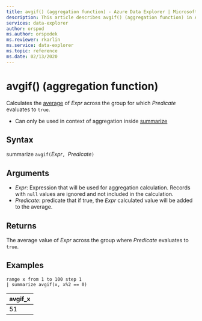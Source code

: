 ```yaml
---
title: avgif() (aggregation function) - Azure Data Explorer | Microsoft Docs
description: This article describes avgif() (aggregation function) in Azure Data Explorer.
services: data-explorer
author: orspod
ms.author: orspodek
ms.reviewer: rkarlin
ms.service: data-explorer
ms.topic: reference
ms.date: 02/13/2020
---
```

# avgif() (aggregation function)

Calculates the [average](avg-aggfunction.md) of *Expr* across the group for which *Predicate* evaluates to `true`.

* Can only be used in context of aggregation inside [summarize](summarizeoperator.md)

## Syntax

summarize `avgif(`*Expr*`, `*Predicate*`)`

## Arguments

* *Expr*: Expression that will be used for aggregation calculation. Records with `null` values are ignored and not included in the calculation.
* *Predicate*:  predicate that if true, the *Expr* calculated value will be added to the average.

## Returns

The average value of *Expr* across the group where *Predicate* evaluates to `true`.
 
## Examples

```kusto
range x from 1 to 100 step 1
| summarize avgif(x, x%2 == 0)
```

|avgif_x|
|---|
|51|